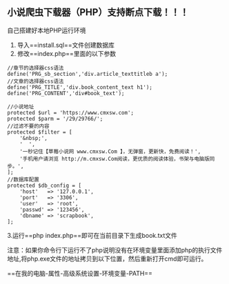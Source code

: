 ## 小说爬虫下载器（PHP）支持断点下载！！！

自己搭建好本地PHP运行环境

1. 导入==install.sql==文件创建数据库
2. 修改==index.php==里面的以下参数
```
//章节的选择器css语法
define('PRG_sb_section','div.article_texttitleb a');
//文章的选择器css语法
define('PRG_TITLE','div.book_content_text h1');
define('PRG_CONTENT','div#book_text');

//小说地址
protected $url = 'https://www.cmxsw.com';
protected $parm = '/29/29766/';
//过滤不要的内容
protected $filter = [
	'&nbsp;',
	'  ',
	'一秒记住【草莓小说网 www.cmxsw.Com 】，无弹窗，更新快，免费阅读！',
	'手机用户请浏览 http://m.cmxsw.Com阅读，更优质的阅读体验，书架与电脑版同步。',
];
//数据库配置
protected $db_config = [
	'host'   => '127.0.0.1',
	'port'   => '3306',
	'user'   => 'root',
	'passwd' => '123456',
	'dbname' => 'scrapbook',
];
```
3.运行==php index.php==即可在当前目录下生成book.txt文件

注意：如果你命令行下运行不了php说明没有在环境变量里面添加php的执行文件地址,将php.exe文件的地址拷贝到以下位置，然后重新打开cmd即可运行。

==在我的电脑-属性-高级系统设置-环境变量-PATH==